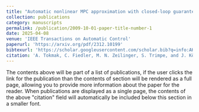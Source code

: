 ```yaml
---
title: "Automatic nonlinear MPC approximation with closed-loop guarantees"
collection: publications
category: manuscripts
permalink: /publication/2009-10-01-paper-title-number-1
date: 2025-04-08
venue: 'IEEE Transactions on Automatic Control'
paperurl: 'https://arxiv.org/pdf/2312.10199'
bibtexurl: 'https://scholar.googleusercontent.com/scholar.bib?q=info:AH3Y-W0IKdMJ:scholar.google.com/&output=citation&scisdr=ClEygIh6EOHCkkXdlFE:AFWwaeYAAAAAZ_vbjFHHtZ9Ugxt7eIwOig17Bk0&scisig=AFWwaeYAAAAAZ_vbjNFa4Gc0wEuwauq_NQbMG_g&scisf=4&ct=citation&cd=-1&hl=en'
citation: 'A. Tokmak, C. Fiedler, M. N. Zeilinger, S. Trimpe, and J. Köhler. “Automatic nonlinear MPC approximation with closed-loop guarantees”. In: IEEE Transactions on Automatic Control (2025).'
---
```

The contents above will be part of a list of publications, if the user clicks the link for the publication than the contents of section will be rendered as a full page, allowing you to provide more information about the paper for the reader. When publications are displayed as a single page, the contents of the above "citation" field will automatically be included below this section in a smaller font.
